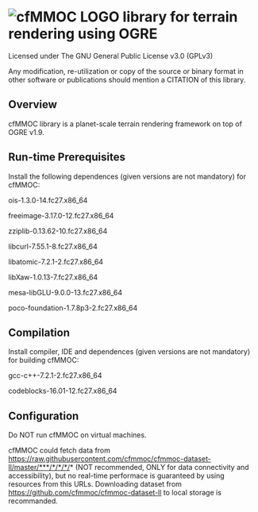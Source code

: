 # ![cfMMOC LOGO](https://github.com/cfmmoc/cfmmoc/blob/master/cfmmoc.png) library for terrain rendering using OGRE
Licensed under The GNU General Public License v3.0 (GPLv3)

Any modification, re-utilization or copy of the source or binary format in other software or publications should mention a CITATION of this library.

## Overview
cfMMOC library is a planet-scale terrain rendering framework on top of OGRE v1.9.

## Run-time Prerequisites
Install the following dependences (given versions are not mandatory) for cfMMOC:

ois-1.3.0-14.fc27.x86_64

freeimage-3.17.0-12.fc27.x86_64

zziplib-0.13.62-10.fc27.x86_64

libcurl-7.55.1-8.fc27.x86_64

libatomic-7.2.1-2.fc27.x86_64

libXaw-1.0.13-7.fc27.x86_64

mesa-libGLU-9.0.0-13.fc27.x86_64

poco-foundation-1.7.8p3-2.fc27.x86_64

## Compilation
Install compiler, IDE and dependences (given versions are not mandatory) for building cfMMOC:

gcc-c++-7.2.1-2.fc27.x86_64

codeblocks-16.01-12.fc27.x86_64

## Configuration

Do NOT run cfMMOC on virtual machines.

cfMMOC could fetch data from https://raw.githubusercontent.com/cfmmoc/cfmmoc-dataset-ll/master/***/*/*/*/* (NOT recommended, ONLY for data connectivity and accessibility), but no real-time performace is guaranteed by using resources from this URLs. Downloading dataset from https://github.com/cfmmoc/cfmmoc-dataset-ll to local storage is recommanded.
